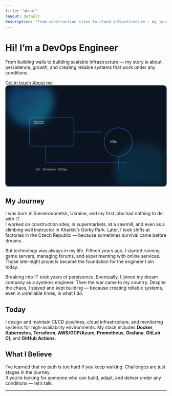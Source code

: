```yaml
---
title: "about"
layout: default
description: "From construction sites to cloud infrastructure — my journey as a DevOps Engineer."
---
```


<div class="hero">
  <div>
    <h1>Hi! I’m a DevOps Engineer</h1>
    <p class="sub">From building walls to building scalable infrastructure — my story is about persistence, growth, and creating reliable systems that work under any conditions.</p>
    <div class="btns">
      <a class="btn" href="/contacts/">Get in touch</a>
      <a class="btn secondary" href="/about/">About me</a>
    </div>
  </div>
  <img class="hero-ill" src="/assets/img/hero-devops.svg" alt="DevOps illustration">
</div>

## My Journey
I was born in Sievierodonetsk, Ukraine, and my first jobs had nothing to do with IT.  
I worked on construction sites, in supermarkets, at a sawmill, and even as a climbing wall instructor in Kharkiv’s Gorky Park. Later, I took shifts at factories in the Czech Republic — because sometimes survival came before dreams.

But technology was always in my life. Fifteen years ago, I started running game servers, managing forums, and experimenting with online services. Those late-night projects became the foundation for the engineer I am today.

Breaking into IT took years of persistence. Eventually, I joined my dream company as a systems engineer. Then the war came to my country. Despite the chaos, I stayed and kept building — because creating reliable systems, even in unreliable times, is what I do.

## Today
I design and maintain CI/CD pipelines, cloud infrastructure, and monitoring systems for high-availability environments. My stack includes **Docker**, **Kubernetes**, **Terraform**, **AWS/GCP/Azure**, **Prometheus**, **Grafana**, **GitLab CI**, and **GitHub Actions**.

## What I Believe
I’ve learned that no path is too hard if you keep walking. Challenges are just stages in the journey.  
If you’re looking for someone who can build, adapt, and deliver under any conditions — let’s talk.

---
